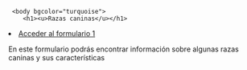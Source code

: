 
<!DOCTYPE html>
<html>

<head>
  <meta charset="utf-8">
 </head>
  
  
     <body bgcolor="turquoise">
        <h1><u>Razas caninas</u></h1>
  <li> <a href=formulario2.html/li> Acceder al formulario 1</a></li>
<p>En este formulario podrás encontrar información sobre algunas razas caninas y sus características</p>
</body> 

</html>

